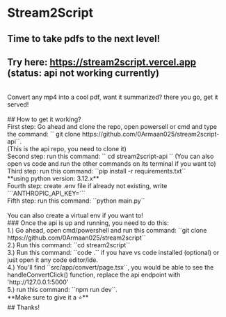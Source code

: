 # Stream2Script

## Time to take pdfs to the next level!
## Try here: https://stream2script.vercel.app (status: api not working currently)
<br>
Convert any mp4 into a cool pdf, want it summarized? there you go, get it served!
<br>
<br>
## How to get it working?
<br>
First step: Go ahead and clone the repo, open powersell or cmd and type the command: `` git clone https://github.com/0Armaan025/stream2script-api``.
<br>
(This is the api repo, you need to clone it)
<br>
Second step: run this command: `` cd stream2script-api ``
(You can also open vs code and run the other commands on its terminal if you want to)
<br>
Third step: run this command: ``pip install -r requirements.txt``
<br>
**using python version: 3.12.x**
<br>
Fourth step: create .env file if already not existing, write ```ANTHROPIC_API_KEY=<your_key_here>```
<br>
Fifth step: run this command: ``python main.py``
<br><br>
You can also create a virtual env if you want to!
<br>
### Once the api is up and running, you need to do this:
<br>
1.) Go ahead, open cmd/powershell and run this command: ``git clone https://github.com/0Armaan025/stream2script``
  <br>
2.) Run this command: ``cd stream2script``
<br>
  3.) Run this command: ``code .`` if you have vs code installed (optional) or just open it any code editor/ide.
<br>
  4.) You'll find ``src/app/convert/page.tsx``, you would be able to see the handleConvertClick() function, replace the api endpoint with 'http://127.0.0.1:5000'
<br>
  5.) run this command: ``npm run dev``.
<br>
**Make sure to give it a ⭐**
<br>
## Thanks!
